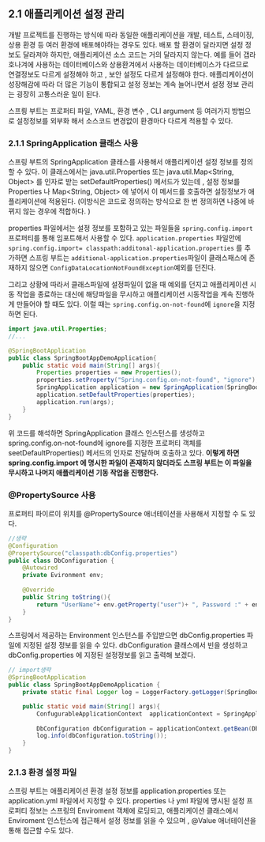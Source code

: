 
## 2.1 애플리케이션 설정 관리 
개발 프로젝트를 진행하는 방식에 따라 동일한 애플리케이션을 개발, 테스트, 스테이징, 상용 환경 등 여러 환경에 배포해야하는 경우도 있다. 배포 할 환경이 달라지면 설정 정보도 달라져야 하지만, 애플리케이션 소스 코드는 거의 달라지지 않는다. 예를 들어 갭라호나겨에 사용하는 데이터베이스와 상용환겨에서 사용하는 데이터베이스가 다르므로 연결정보도 다르게 설정해야 하고 , 보안 설정도 다르게 설정해야 한다. 애플리케이션이 성장해감에 따라 더 많은 기능이 통합되고 설정 정보는 계속 늘어나면서 설정 정보 관리는 굉장히 고통스러운 일이 된다. 

스프릥 부트는 프로퍼티 파일, YAML, 환경 변수 , CLI argument 등 여러가지 방법으로 설정정보를 외부화 해서 소스코드 변경없이 환경마다 다르게 적용할 수 있다. 

### 2.1.1 SpringApplication 클래스 사용 
스프링 부트의 SpringApplication 클래스를 사용해서 애플리케이션 설정 정보를 정의할 수 있다. 이 클래스에서는 java.util.Properties 또는 java.util.Map<String, Object> 를 인자로 받는 setDefaultProperties() 메서드가 있는데 , 설정 정보를 Properties 나 Map<String, Object> 에 넣어서 이 메서드를 호출하면 설정정보가 애플리케이션에 적용된다. (이방식은 코드로 정의하는 방식으로 한 번 정의하면 나중에 바뀌지 않는 경우에 적합하다. )

properties 파일에서는 설정 정보를 포함하고 있는 파일들을 `spring.config.import` 프로퍼티를 통해 임포트해서 사용할 수 있다. `application.properties` 파일안에 `spring.config.import= classpath:additonal-application.properties` 를 추가하면 스프링 부트는 `additional-application.properties`파일이 클래스패스에 존재하지 않으면 `ConfigDataLocationNotFoundException`예외를 던진다. 

그리고 상황에 따라서 클래스파일에 설정파일이 없을 때 예외를 던지고 애플리케이션 시동 작업을 종료하는 대신에 해당파일을 무시하고 애플리케이션 시동작업을 계속 진행하게 만들어야 할 때도 있다. 이럴 때는 `spring.config.on-not-found`에 `ignore`을 지정하면 된다. 
```java 
import java.util.Properties;
//...

@SpringBootApplication
public class SpringBootAppDemoApplication{
	public static void main(String[] args){
		Properties properties = new Properties();
		properties.setProperty("Spring.config.on-not-found", "ignore");
		SpringApplication application = new SpringApplication(SpringBootAppDemoApplication.class);
		application.setDefaultProperties(properties);
		application.run(args);
	}
}
```

위 코드를 해석하면 
SpringApplication 클래스 인스턴스를 생성하고 spring.config.on-not-found에 ignore를 지정한 프로퍼티 객체를 seetDefaultProperties() 메서드의 인자로  전달하며 호출하고 있다. **이렇게 하면 spring.config.import 에 명시한 파일이 존재하지 않더라도 스프링 부트는 이 파일을 무시하고 나머지 애플리케이션 기동 작업을 진행한다.**

### @PropertySource 사용 
프로퍼티 파이르이 위치를 @PropertySource 애너테이션을 사용해서 지정할 수 도 있다.
```java
//생략 
@Configuration
@PropertySource("classpath:dbConfig.properties")
public class DbConfiguration {
	@Autowired
	private Evironment env;
	
	@Override
	public String toString(){
		return "UserName"+ env.getProperty("user")+ ", Password :" + env.getProperty("password");
	}
}
```

스프링에서 제공하는 Environment 인스턴스를 주입받으면 dbConfig.properties 파일에 지정된 설정 정보를 읽을 수 있다. dbConfiguration 클래스에서 빈을 생성하고 dbConfig.properties 에 지정된 설정정보를 읽고 출력해 보겠다.
```java
// import생략 
@SpringBootApplication
public class SpringBootAppDemoApplication {
	private static final Logger log = LoggerFactory.getLogger(SpringBootAppDemoApplication.class);

	public static void main(String[] args){
		ConfugurableApplicationContext  applicationContext = SpringApplication.run(SpringBootAppDemoApplication.class, args);
	
		DbConfiguration dbConfiguration = applicationContext.getBean(DbConfiguration.class);
		log.info(dbConfiguration.toString());
	}
}

```

### 2.1.3 환경 설정 파일 
스프링 부트는 애플리케이션 환경 설정 정보를 application.properties 또는 application.yml 파일에서 지정할 수 있다.  properties 나 yml 파일에 명시된 설정 프로퍼티 정보는 스프링의 Enviroment 객체에 로딩되고, 애플리케이션 클래스에서 Enviroment 인스턴스에 접근해서 설정 정보를 읽을 수 있으며 , @Value 애너테이션을 통해 접근할 수도 있다.

